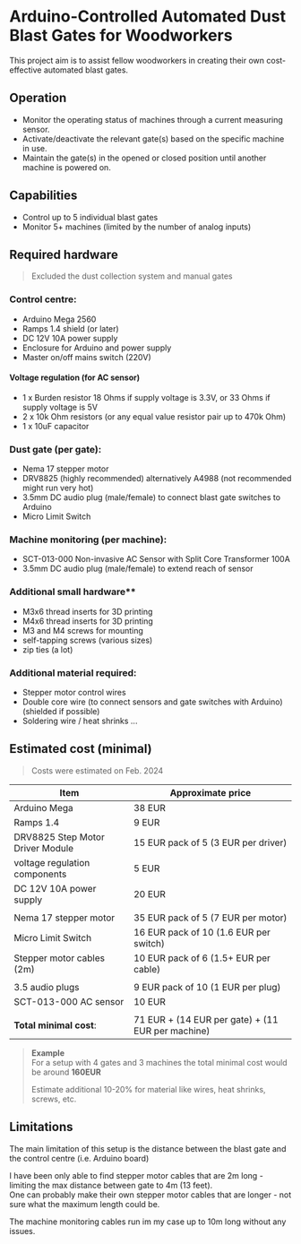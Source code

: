 # Arduino-Controlled Automated Dust Blast Gates for Woodworkers

This project aim is to assist fellow woodworkers in creating their own cost-effective automated blast gates.

## Operation

- Monitor the operating status of machines through a current measuring sensor.
- Activate/deactivate the relevant gate(s) based on the specific machine in use.
- Maintain the gate(s) in the opened or closed position until another machine is powered on.

## Capabilities

- Control up to 5 individual blast gates
- Monitor 5+ machines (limited by the number of analog inputs)

## Required hardware

> Excluded the dust collection system and manual gates

### Control centre:

- Arduino Mega 2560
- Ramps 1.4 shield (or later)
- DC 12V 10A power supply
- Enclosure for Arduino and power supply
- Master on/off mains switch (220V)

#### Voltage regulation (for AC sensor)

- 1 x Burden resistor 18 Ohms if supply voltage is 3.3V, or 33 Ohms if supply voltage is 5V
- 2 x 10k Ohm resistors (or any equal value resistor pair up to 470k Ohm)
- 1 x 10uF capacitor

### Dust gate (per gate):

- Nema 17 stepper motor
- DRV8825 (highly recommended) alternatively A4988 (not recommended might run very hot)
- 3.5mm DC audio plug (male/female) to connect blast gate switches to Arduino
- Micro Limit Switch

### Machine monitoring (per machine):

- SCT-013-000 Non-invasive AC Sensor with Split Core Transformer 100A
- 3.5mm DC audio plug (male/female) to extend reach of sensor

### Additional small hardware**
- M3x6 thread inserts for 3D printing
- M4x6 thread inserts for 3D printing
- M3 and M4 screws for mounting
- self-tapping screws (various sizes)
- zip ties (a lot)

### Additional material required:

- Stepper motor control wires
- Double core wire (to connect sensors and gate switches with Arduino) (shielded if possible)
- Soldering wire / heat shrinks ...

## Estimated cost (minimal)

> Costs were estimated on Feb. 2024

| Item                             | Approximate price                                 |
|----------------------------------|---------------------------------------------------|
| Arduino Mega                     | 38 EUR                                            |
| Ramps 1.4                        | 9 EUR                                             | 
| DRV8825 Step Motor Driver Module | 15 EUR pack of 5 (3 EUR per driver)               |
| voltage regulation components    | 5 EUR                                             |
| DC 12V 10A power supply          | 20 EUR                                            |
|                                  |                                                   |
| Nema 17 stepper motor            | 35 EUR pack of 5 (7 EUR per motor)                |
| Micro Limit Switch               | 16 EUR pack of 10 (1.6 EUR per switch)            |
| Stepper motor cables (2m)        | 10 EUR pack of 6 (1.5+ EUR per cable)             |
|                                  |                                                   |
| 3.5 audio plugs                  | 9 EUR pack of 10 (1 EUR per plug)                 |
| SCT-013-000 AC sensor            | 10 EUR                                            |
|                                  |                                                   |
| **Total minimal cost**:          | 71 EUR + (14 EUR per gate) + (11 EUR per machine) |

> **Example**  
> For a setup with 4 gates and 3 machines the total minimal cost would be around **160EUR**
>
> Estimate additional 10-20% for material like wires, heat shrinks, screws, etc.

## Limitations

The main limitation of this setup is the distance between the blast gate and the control centre (i.e. Arduino board)

I have been only able to find stepper motor cables that are 2m long - limiting the max distance between gate to 4m (13
feet).   
One can probably make their own stepper motor cables that are longer - not sure what the maximum length could be.

The machine monitoring cables run im my case up to 10m long without any issues.



